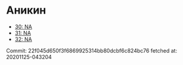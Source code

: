 # Аникин
- [30: NA](30.md)
- [31: NA](31.md)
- [32: NA](32.md)

Commit: 22f045d650f3f6869925314bb80dcbf6c824bc76
 fetched at: 20201125-043204
